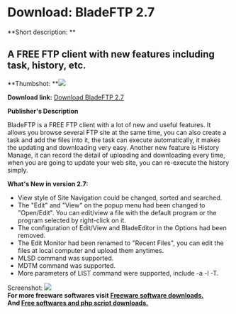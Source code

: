 # Download: BladeFTP 2.7

**Short description: **

## A FREE FTP client with new features including task, history, etc.

  
**Thumbshot: **![](http://www.freewarefiles.com/screenshot/bladeftp20_md.gif)   
  
**Download link:** [Download BladeFTP 2.7](http://freesoftwares.boysofts.com/BladeFTP_program_25697.html)  
  

**Publisher's Description**  
  

BladeFTP is a FREE FTP client with a lot of new and useful features. It allows
you browse several FTP site at the same time, you can also create a task and
add the files into it, the task can execute automatically, it makes the
updating and downloading very easy. Another new feature is History Manage, it
can record the detail of uploading and downloading every time, when you are
going to update your web site, you can re-execute the history simply.

**What's New in version 2.7:**

  * View style of Site Navigation could be changed, sorted and searched. 
  * The "Edit" and "View" on the popup menu had been changed to "Open/Edit". You can edit/view a file with the default program or the program selected by right-click on it. 
  * The configuration of Edit/View and BladeEditor in the Options had been removed. 
  * The Edit Monitor had been renamed to "Recent Files", you can edit the files at local computer and upload them anytimes. 
  * MLSD command was supported. 
  * MDTM command was supported. 
  * More parameters of LIST command were supported, include -a -l -T. 

  
  
Screenshot: ![](http://www.freewarefiles.com/screenshot/bladeftp20.gif)  
**For more freeware softwares visit [Freeware software downloads.](http://freesoftwares.boysofts.com/)**   
**And [Free softwares and php script downloads.](http://www.boysofts.com/)**

